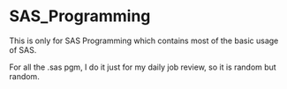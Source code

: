 # SAS_Programming
This is only for SAS Programming which contains most of the basic usage of SAS.

For all the .sas pgm, I do it just for my daily job review, so it is random but random.
